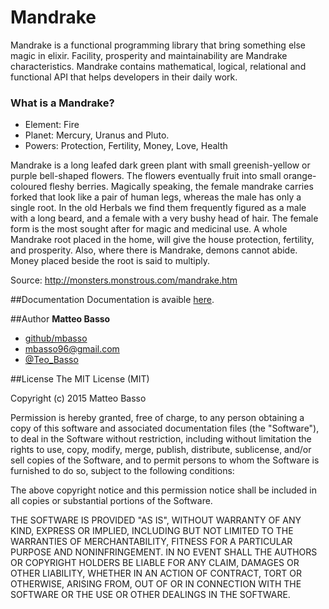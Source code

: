 # Mandrake

Mandrake is a functional programming library that bring something else magic in elixir. Facility, prosperity and maintainability are Mandrake characteristics. Mandrake contains mathematical, logical, relational and functional API that helps developers in their daily work.
  
### What is a Mandrake?

- Element: Fire
- Planet: Mercury, Uranus and Pluto.
- Powers: Protection, Fertility, Money, Love, Health

Mandrake is a long leafed dark green plant with small greenish-yellow or purple bell-shaped flowers. The flowers eventually fruit into small orange-coloured fleshy berries.
Magically speaking, the female mandrake carries forked that look like a pair of human legs, whereas the male has only a single root.
In the old Herbals we find them frequently figured as a male with a long beard, and a female with a very bushy head of hair.
The female form is the most sought after for magic and medicinal use.
A whole Mandrake root placed in the home, will give the house protection, fertility, and prosperity. Also, where there is Mandrake, demons cannot abide. Money placed beside the root is said to multiply.

Source: http://monsters.monstrous.com/mandrake.htm

##Documentation
Documentation is avaible [here](http://www.mandrake.teamturkeys.com/Mandrake.html).

##Author
**Matteo Basso**
- [github/mbasso](https://github.com/mbasso)
- [mbasso96@gmail.com](mailto:mbasso96@gmail.com)
- [@Teo_Basso](https://twitter.com/Teo_Basso)

##License
The MIT License (MIT)

Copyright (c) 2015 Matteo Basso

Permission is hereby granted, free of charge, to any person obtaining a copy
of this software and associated documentation files (the "Software"), to deal
in the Software without restriction, including without limitation the rights
to use, copy, modify, merge, publish, distribute, sublicense, and/or sell
copies of the Software, and to permit persons to whom the Software is
furnished to do so, subject to the following conditions:

The above copyright notice and this permission notice shall be included in all
copies or substantial portions of the Software.

THE SOFTWARE IS PROVIDED "AS IS", WITHOUT WARRANTY OF ANY KIND, EXPRESS OR
IMPLIED, INCLUDING BUT NOT LIMITED TO THE WARRANTIES OF MERCHANTABILITY,
FITNESS FOR A PARTICULAR PURPOSE AND NONINFRINGEMENT. IN NO EVENT SHALL THE
AUTHORS OR COPYRIGHT HOLDERS BE LIABLE FOR ANY CLAIM, DAMAGES OR OTHER
LIABILITY, WHETHER IN AN ACTION OF CONTRACT, TORT OR OTHERWISE, ARISING FROM,
OUT OF OR IN CONNECTION WITH THE SOFTWARE OR THE USE OR OTHER DEALINGS IN THE
SOFTWARE.
